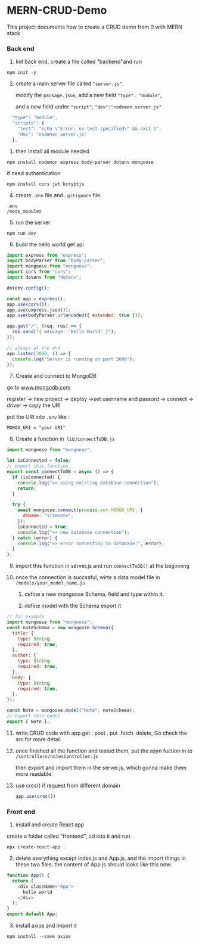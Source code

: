 # MERN-CRUD-Demo

This project documents how to create a CRUD demo from 0 with MERN stack

### Back end

1. Init back end, create a file called "backend"and run

```shell
npm init -y
```

2. create a main server file called `"server.js"`. 
   
   modify the `package.json`, add a new field `"type": "module"`, 
   
   and a new field under `"script"`,  `"dev":"nodemon server.js"`

```javascript
  "type": "module",
  "scripts": {
    "test": "echo \"Error: no test specified\" && exit 1",
    "dev": "nodemon server.js"
  },
```

1. then install all module needed

```shell
npm install nodemon express body-parser dotenv mongoose 
```

if need authentication

```shell
npm install cors jwt bcryptjs
```

4. create `.env` file and `.gitignore` file:

```
.env
/node_modules
```

5. run the server

```shell
npm run dev
```

6. build the hello world get api

```javascript
import express from "express";
import bodyParser from "body-parser";
import mongoose from "mongoose";
import cors from "cors";
import dotenv from "dotenv";

dotenv.config();

const app = express();
app.use(cors());
app.use(express.json());
app.use(bodyParser.urlencoded({ extended: true }));

app.get("/", (req, res) => {
  res.send("{ message: 'Hello World' }");
});

// always at the end
app.listen(3000, () => {
  console.log("Server is running on port 3000");
});
```

7. Create and connect to MongoDB

go to www.mongodb.com

register -> new project -> deploy ->set username and passord -> connect -> driver -> copy the URI

put the URI into `.env` like :

```
MONGO_URI = "your URI"
```

8. Create a function in` lib/connectToDB.js`



```jsx
import mongoose from "mongoose";

let isConnected = false;
// export this function
export const connectToDB = async () => {
  if (isConnected) {
    console.log("=> using existing database connection");
    return;
  }

  try {
    await mongoose.connect(process.env.MONGO_URI, {
      dbName: "sitemate",
    });
    isConnected = true;
    console.log("=> new database connection");
  } catch (error) {
    console.log("=> error connecting to database:", error);
  }
};


```

9. import this function in server.js and run `connectToDB()` at the beginning

10. once the connection is succssful, wirte a data model file in `/models/your_model_name.js `
    
    1. define a new mongoose Schema, field and type within it.
    
    2. define model with the Schema export it

```js
// for example
import mongoose from "mongoose";
const noteSchema = new mongoose.Schema({
  title: {
    type: String,
    required: true,
  },
  author: {
    type: String,
    required: true,
  },
  body: {
    type: String,
    required: true,
  },
});

const Note = mongoose.model("Note", noteSchema);
// export this model
export { Note };


```

11. write CRUD code with app.get . post . put .fetch. delete, Go check the src for more detail

12. once finished all the function and tested them, put the asyn fuction in to `/controllers/notesController.js`
    
    then export and import them in the server.js, which gonna make them more  readable.

13. use cros() if request from different domain
    
    ```js
    app.use(cros())
    ```



### Front end

1. install and create React app

create a folder called "frontend", cd into it and run

```shell
npx create-react-app .
```

2. delete everything except index.js and App.js, and the import things in these two files. the content of App.js should looks like this now:

```js
function App() {
  return (
    <div className="App">
      hello world
    </div>
  );
}
export default App;
```

3. install axios and import it 

```shell
npm install --save axios
```
